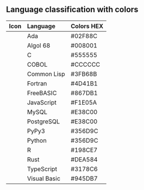 ## Language classification with colors

|Icon|Language|Colors HEX|
|:---:|:---|:---|
|<img src="https://github.com/hwahyeon/Solved_Algorithm/blob/main/attributes/language/Ada.svg" width="11" height="11"/>|Ada|#02F88C|
|<img src="https://github.com/hwahyeon/Solved_Algorithm/blob/main/attributes/language/Algol%2068" width="11" height="11"/>|Algol 68|#008001|
|<img src="https://github.com/hwahyeon/Solved_Algorithm/blob/main/attributes/language/C.svg" width="11" height="11"/>|C|#555555|
|<img src="https://github.com/hwahyeon/Solved_Algorithm/blob/main/attributes/language/COBOL.svg" width="11" height="11"/>|COBOL|#CCCCCC|
|<img src="https://github.com/hwahyeon/Solved_Algorithm/blob/main/attributes/language/Common%20Lisp.svg" width="11" height="11"/>|Common Lisp|#3FB68B|
|<img src="https://github.com/hwahyeon/Solved_Algorithm/blob/main/attributes/language/Fortran.svg" width="11" height="11"/>|Fortran|#4D41B1|
|<img src="https://github.com/hwahyeon/Solved_Algorithm/blob/main/attributes/language/FreeBASIC.svg" width="11" height="11"/>|FreeBASIC|#867DB1|
|<img src="https://github.com/hwahyeon/Solved_Algorithm/blob/main/attributes/language/JavaScript.svg" width="11" height="11"/>|JavaScript|#F1E05A|
|<img src="https://github.com/hwahyeon/Solved_Algorithm/blob/main/attributes/language/SQL.svg" width="11" height="11"/>|MySQL|#E38C00|
|<img src="https://github.com/hwahyeon/Solved_Algorithm/blob/main/attributes/language/SQL.svg" width="11" height="11"/>|PostgreSQL|#E38C00|
|<img src="https://github.com/hwahyeon/Solved_Algorithm/blob/main/attributes/language/Python.svg" width="11" height="11"/>|PyPy3|#356D9C|
|<img src="https://github.com/hwahyeon/Solved_Algorithm/blob/main/attributes/language/Python.svg" width="11" height="11"/>|Python|#356D9C|
|<img src="https://github.com/hwahyeon/Solved_Algorithm/blob/main/attributes/language/R.svg" width="11" height="11"/>|R|#198CE7|
|<img src="https://github.com/hwahyeon/Solved_Algorithm/blob/main/attributes/language/Rust.svg" width="11" height="11"/>|Rust|#DEA584|
|<img src="https://github.com/hwahyeon/Solved_Algorithm/blob/main/attributes/language/TypeScript.svg" width="11" height="11"/>|TypeScript|#3178C6|
|<img src="https://github.com/hwahyeon/Solved_Algorithm/blob/main/attributes/language/Visual%20Basic.svg" width="11" height="11"/>|Visual Basic|#945DB7|
